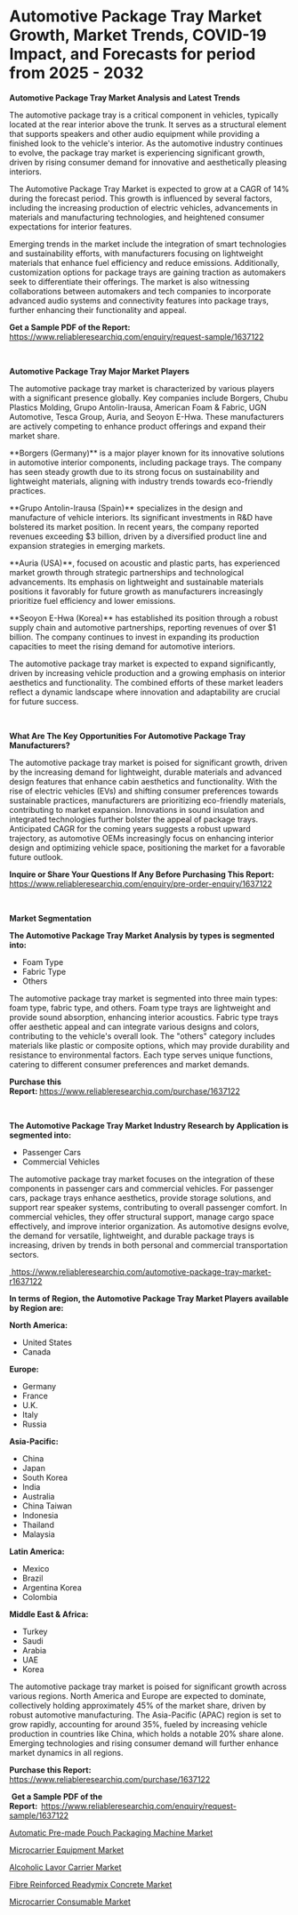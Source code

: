 <p><h1>Automotive Package Tray Market Growth, Market Trends, COVID-19 Impact, and Forecasts for period from 2025 - 2032</h1></p><p><strong>Automotive Package Tray Market Analysis and Latest Trends</strong></p>
<p><p>The automotive package tray is a critical component in vehicles, typically located at the rear interior above the trunk. It serves as a structural element that supports speakers and other audio equipment while providing a finished look to the vehicle's interior. As the automotive industry continues to evolve, the package tray market is experiencing significant growth, driven by rising consumer demand for innovative and aesthetically pleasing interiors.</p><p>The Automotive Package Tray Market is expected to grow at a CAGR of 14% during the forecast period. This growth is influenced by several factors, including the increasing production of electric vehicles, advancements in materials and manufacturing technologies, and heightened consumer expectations for interior features. </p><p>Emerging trends in the market include the integration of smart technologies and sustainability efforts, with manufacturers focusing on lightweight materials that enhance fuel efficiency and reduce emissions. Additionally, customization options for package trays are gaining traction as automakers seek to differentiate their offerings. The market is also witnessing collaborations between automakers and tech companies to incorporate advanced audio systems and connectivity features into package trays, further enhancing their functionality and appeal.</p></p>
<p><strong>Get a Sample PDF of the Report:&nbsp;</strong> <a href="https://www.reliableresearchiq.com/enquiry/request-sample/1637122?utm_campaign=1129&utm_medium=2&utm_source=Github&utm_content=ia&utm_term=23032025&utm_id=automotive-package-tray">https://www.reliableresearchiq.com/enquiry/request-sample/1637122</a></p>
<p>&nbsp;</p>
<p><strong>Automotive Package Tray Major Market Players</strong></p>
<p><p>The automotive package tray market is characterized by various players with a significant presence globally. Key companies include Borgers, Chubu Plastics Molding, Grupo Antolin-Irausa, American Foam & Fabric, UGN Automotive, Tesca Group, Auria, and Seoyon E-Hwa. These manufacturers are actively competing to enhance product offerings and expand their market share.</p><p>**Borgers (Germany)** is a major player known for its innovative solutions in automotive interior components, including package trays. The company has seen steady growth due to its strong focus on sustainability and lightweight materials, aligning with industry trends towards eco-friendly practices.</p><p>**Grupo Antolin-Irausa (Spain)** specializes in the design and manufacture of vehicle interiors. Its significant investments in R&D have bolstered its market position. In recent years, the company reported revenues exceeding $3 billion, driven by a diversified product line and expansion strategies in emerging markets.</p><p>**Auria (USA)**, focused on acoustic and plastic parts, has experienced market growth through strategic partnerships and technological advancements. Its emphasis on lightweight and sustainable materials positions it favorably for future growth as manufacturers increasingly prioritize fuel efficiency and lower emissions.</p><p>**Seoyon E-Hwa (Korea)** has established its position through a robust supply chain and automotive partnerships, reporting revenues of over $1 billion. The company continues to invest in expanding its production capacities to meet the rising demand for automotive interiors.</p><p>The automotive package tray market is expected to expand significantly, driven by increasing vehicle production and a growing emphasis on interior aesthetics and functionality. The combined efforts of these market leaders reflect a dynamic landscape where innovation and adaptability are crucial for future success.</p></p>
<p>&nbsp;</p>
<p><strong>What Are The Key Opportunities For Automotive Package Tray Manufacturers?</strong></p>
<p><p>The automotive package tray market is poised for significant growth, driven by the increasing demand for lightweight, durable materials and advanced design features that enhance cabin aesthetics and functionality. With the rise of electric vehicles (EVs) and shifting consumer preferences towards sustainable practices, manufacturers are prioritizing eco-friendly materials, contributing to market expansion. Innovations in sound insulation and integrated technologies further bolster the appeal of package trays. Anticipated CAGR for the coming years suggests a robust upward trajectory, as automotive OEMs increasingly focus on enhancing interior design and optimizing vehicle space, positioning the market for a favorable future outlook.</p></p>
<p><strong>Inquire or Share Your Questions If Any Before Purchasing This Report:</strong> <a href="https://www.reliableresearchiq.com/enquiry/pre-order-enquiry/1637122?utm_campaign=1129&utm_medium=2&utm_source=Github&utm_content=ia&utm_term=23032025&utm_id=automotive-package-tray">https://www.reliableresearchiq.com/enquiry/pre-order-enquiry/1637122</a></p>
<p>&nbsp;</p>
<p><strong>Market Segmentation</strong></p>
<p><strong>The Automotive Package Tray Market Analysis by types is segmented into:</strong></p>
<p><ul><li>Foam Type</li><li>Fabric Type</li><li>Others</li></ul></p>
<p><p>The automotive package tray market is segmented into three main types: foam type, fabric type, and others. Foam type trays are lightweight and provide sound absorption, enhancing interior acoustics. Fabric type trays offer aesthetic appeal and can integrate various designs and colors, contributing to the vehicle's overall look. The "others" category includes materials like plastic or composite options, which may provide durability and resistance to environmental factors. Each type serves unique functions, catering to different consumer preferences and market demands.</p></p>
<p><strong>Purchase this Report:&nbsp;</strong><a href="https://www.reliableresearchiq.com/purchase/1637122?utm_campaign=1129&utm_medium=2&utm_source=Github&utm_content=ia&utm_term=23032025&utm_id=automotive-package-tray">https://www.reliableresearchiq.com/purchase/1637122</a></p>
<p>&nbsp;</p>
<p><strong>The Automotive Package Tray Market Industry Research by Application is segmented into:</strong></p>
<p><ul><li>Passenger Cars</li><li>Commercial Vehicles</li></ul></p>
<p><p>The automotive package tray market focuses on the integration of these components in passenger cars and commercial vehicles. For passenger cars, package trays enhance aesthetics, provide storage solutions, and support rear speaker systems, contributing to overall passenger comfort. In commercial vehicles, they offer structural support, manage cargo space effectively, and improve interior organization. As automotive designs evolve, the demand for versatile, lightweight, and durable package trays is increasing, driven by trends in both personal and commercial transportation sectors.</p></p>
<p><a href="https://www.reliableresearchiq.com/automotive-package-tray-market-r1637122?utm_campaign=1129&utm_medium=2&utm_source=Github&utm_content=ia&utm_term=23032025&utm_id=automotive-package-tray">&nbsp;https://www.reliableresearchiq.com/automotive-package-tray-market-r1637122</a></p>
<p><strong>In terms of Region, the Automotive Package Tray Market Players available by Region are:</strong></p>
<p>
    <p> <strong> North America: </strong>
        <ul>
            <li>United States</li>
            <li>Canada</li>
        </ul>
        </p> 
    <p> <strong> Europe: </strong>
        <ul>
            <li>Germany</li>
            <li>France</li>
            <li>U.K.</li>
            <li>Italy</li>
            <li>Russia</li>
        </ul>
        </p> 
    <p> <strong> Asia-Pacific: </strong>
        <ul>
            <li>China</li>
            <li>Japan</li>
            <li>South Korea</li>
            <li>India</li>
            <li>Australia</li>
            <li>China Taiwan</li>
            <li>Indonesia</li>
            <li>Thailand</li>
            <li>Malaysia</li>
        </ul>
        </p> 
    <p> <strong> Latin America: </strong>
        <ul>
            <li>Mexico</li>
            <li>Brazil</li>
            <li>Argentina Korea</li>
            <li>Colombia</li>
        </ul>
        </p> 
    <p> <strong> Middle East & Africa: </strong>
        <ul>
            <li>Turkey</li>
            <li>Saudi</li>
            <li>Arabia</li>
            <li>UAE</li>
            <li>Korea</li>
        </ul>
    </p>
    </p>
<p><p>The automotive package tray market is poised for significant growth across various regions. North America and Europe are expected to dominate, collectively holding approximately 45% of the market share, driven by robust automotive manufacturing. The Asia-Pacific (APAC) region is set to grow rapidly, accounting for around 35%, fueled by increasing vehicle production in countries like China, which holds a notable 20% share alone. Emerging technologies and rising consumer demand will further enhance market dynamics in all regions.</p></p>
<p><strong>Purchase this Report: </strong><a href="https://www.reliableresearchiq.com/purchase/1637122?utm_campaign=1129&utm_medium=2&utm_source=Github&utm_content=ia&utm_term=23032025&utm_id=automotive-package-tray">https://www.reliableresearchiq.com/purchase/1637122</a></p>
<p>&nbsp;<strong>Get a Sample PDF of the Report:&nbsp;&nbsp;</strong><a href="https://www.reliableresearchiq.com/enquiry/request-sample/1637122?utm_campaign=1129&utm_medium=2&utm_source=Github&utm_content=ia&utm_term=23032025&utm_id=automotive-package-tray">https://www.reliableresearchiq.com/enquiry/request-sample/1637122</a></p>
<p><strong></strong></p>
<p><p><a href="https://github.com/skoppmerlib9/Market-Research-Report-List-1/blob/main/automatic-pre-made-pouch-packaging-machine-market.md?utm_campaign=1129&utm_medium=2&utm_source=Github&utm_content=ia&utm_term=23032025&utm_id=automotive-package-tray">Automatic Pre-made Pouch Packaging Machine Market</a></p><p><a href="https://github.com/zymerivarrik6/Market-Research-Report-List-1/blob/main/microcarrier-equipment-market.md?utm_campaign=1129&utm_medium=2&utm_source=Github&utm_content=ia&utm_term=23032025&utm_id=automotive-package-tray">Microcarrier Equipment Market</a></p><p><a href="https://github.com/saimntamiki/Market-Research-Report-List-1/blob/main/alcoholic-lavor-carrier-market.md?utm_campaign=1129&utm_medium=2&utm_source=Github&utm_content=ia&utm_term=23032025&utm_id=automotive-package-tray">Alcoholic Lavor Carrier Market</a></p><p><a href="https://github.com/bocksovers0r/Market-Research-Report-List-1/blob/main/fibre-reinforced-readymix-concrete-market.md?utm_campaign=1129&utm_medium=2&utm_source=Github&utm_content=ia&utm_term=23032025&utm_id=automotive-package-tray">Fibre Reinforced Readymix Concrete Market</a></p><p><a href="https://github.com/messonmengen75/Market-Research-Report-List-1/blob/main/microcarrier-consumable-market.md?utm_campaign=1129&utm_medium=2&utm_source=Github&utm_content=ia&utm_term=23032025&utm_id=automotive-package-tray">Microcarrier Consumable Market</a></p></p>